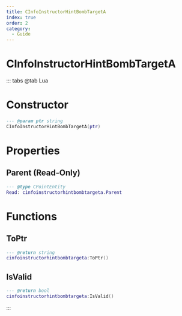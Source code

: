 ```yaml
---
title: CInfoInstructorHintBombTargetA
index: true
order: 2
category:
  - Guide
---
```


# CInfoInstructorHintBombTargetA

::: tabs
@tab Lua
# Constructor
```lua
--- @param ptr string
CInfoInstructorHintBombTargetA(ptr)
```
# Properties
## Parent (Read-Only)
```lua
--- @type CPointEntity
Read: cinfoinstructorhintbombtargeta.Parent
```
# Functions
## ToPtr
```lua
--- @return string
cinfoinstructorhintbombtargeta:ToPtr()
```
## IsValid
```lua
--- @return bool
cinfoinstructorhintbombtargeta:IsValid()
```

:::